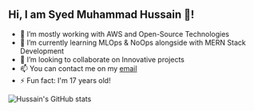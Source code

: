 ## Hi, I am Syed Muhammad Hussain 👋!


- 🔭 I’m mostly working with AWS and Open-Source Technologies
- 🌱 I’m currently learning MLOps & NoOps alongside with MERN Stack Development
- 👯 I’m looking to collaborate on Innovative projects
- 📫 You can contact me on my [email](mailto:sdmhmmdhussain@adobe.com?subject=[GitHub]%20Source%20Han%20Sans)
- ⚡ Fun fact: I'm 17 years old!

![Hussain's GitHub stats](https://github-readme-stats.vercel.app/api?username=hussain1406&theme=onedark)